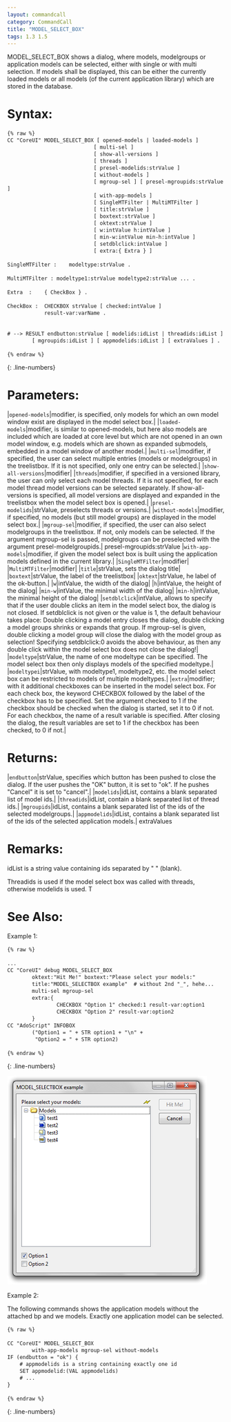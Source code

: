 ```yaml
---
layout: commandcall
category: CommandCall
title: "MODEL_SELECT_BOX"
tags: 1.3 1.5
---
```


MODEL_SELECT_BOX shows a dialog, where models, modelgroups or application models can be selected, either with single or with multi selection. If models shall be displayed, this can be either the currently loaded models or all models (of the current application library) which are stored in the database.

# Syntax:  

```adoscript
{% raw %}
CC "CoreUI" MODEL_SELECT_BOX [ opened-models | loaded-models ]
							[ multi-sel ]
							[ show-all-versions ]
							[ threads ]
							[ presel-modelids:strValue ]
							[ without-models ]
							[ mgroup-sel ] [ presel-mgroupids:strValue ]
							[ with-app-models ]
							[ SingleMTFilter | MultiMTFilter ]
							[ title:strValue ]
							[ boxtext:strValue ]
							[ oktext:strValue ]
							[ w:intValue h:intValue ]
							[ min-w:intValue min-h:intValue ]
							[ setdblclick:intValue ]
							[ extra:{ Extra } ] 

SingleMTFilter :	modeltype:strValue .

MultiMTFilter :	modeltype1:strValue modeltype2:strValue ... .

Extra  :	{ CheckBox } .

CheckBox :	CHECKBOX strValue [ checked:intValue ]
			result-var:varName .


# --> RESULT endbutton:strValue [ modelids:idList | threadids:idList ]
        [ mgroupids:idList ] [ appmodelids:idList ] [ extraValues ] .

{% endraw %}
```
{: .line-numbers}

# Parameters:  

|`opened-models`|modifier, is specified, only models for which an own model window exist are displayed in the model select box.|
|`loaded-models`|modifier, is similar to opened-models, but here also models are included which are loaded at core level but which are not opened in an own model window, e.g. models which are shown as expanded submodels, embedded in a model window of another model.|
|`multi-sel`|modifier, if specified, the user can select multiple entries (models or modelgroups) in the treelistbox. If it is not specified, only one entry can be selected.|
|`show-all-versions`|modifier|
|`threads`|modifier, if specified in a versioned library, the user can only select each model threads. If it is not specified, for each model thread model versions can be selected separately. If  show-all-versions is specified, all model versions are displayed and expanded in the treelistbox when the model select box is opened.|
|`presel-modelids`|strValue, preselects threads or versions.|
|`without-models`|modifier, if specified, no models (but still model groups) are displayed in the model select box.|
|`mgroup-sel`|modifier, if specified, the user can also select modelgroups in the treelistbox. If not, only models can be selected. If the argument mgroup-sel is passed, modelgroups  can be preselected with the argument presel-modelgroupids.|
presel-mgroupids:strValue
|`with-app-models`|modifier, if given the model select box is built using the application models defined in the current library.|
|`SingleMTFilter`|modifier|
|`MultiMTFilter`|modifier|
|`title`|strValue, sets the dialog title|
|`boxtext`|strValue, the label of the treelistbox|
|`oktext`|strValue, he label of the ok-button.|
|`w`|intValue, the width of the dialog|
|`h`|intValue, the height of the dialog|
|`min-w`|intValue, the minimal width of the dialog|
|`min-h`|intValue, the minimal height of the dialog|
|`setdblclick`|intValue, allows to specify that if the user double clicks an item in the model select box, the dialog is not closed. If setdblclick is not given or the value is 1, the default behaviour takes place: Double clicking a model entry closes the dialog, double clicking a model groups shrinks or expands that group. If mgroup-sel is given, double clicking a model group will close the dialog with the model group as selection! Specifying setdblclick:0 avoids the above behaviour, as then any double click within the model select box does not close the dialog!|
|`modeltype`|strValue, the name of one modeltype can be specified. The model select box then only displays models of the specified modeltype.|
|`modeltypei`|strValue, with modeltype1, modeltype2, etc. the model select box can be restricted to models of multiple modeltypes.|
|`extra`|modifier; with it additional checkboxes can be inserted in the model select box. For each check box, the keyword CHECKBOX followed by the label of the checkbox has to be specified. Set the argument checked to 1 if the checkbox should be checked when the dialog is started, set it to 0 if not. For each checkbox, the name of a result variable is specified. After closing the dialog, the result variables are set to 1 if the checkbox has been checked, to 0 if not.|

# Returns:  

|`endbutton`|strValue, specifies which button has been pushed to close the dialog. If the user pushes the "OK" button, it is set to "ok". If he pushes "Cancel" it is set to "cancel".|
|`modelids`|idList, contains a blank separated list of model ids.|
|`threadids`|idList, contain a blank separated list of thread ids.|
|`mgroupids`|idList, contains a blank separated list of the ids of the selected modelgroups.|
|`appmodelids`|idList, contains a blank separated list of the ids of the selected application models.|
extraValues

# Remarks:

idList is a string value containing ids separated by " " (blank).

Threadids is used if the model select box was called with threads, otherwise modelids is used. T

# See Also:  



Example 1:

```adoscript
{% raw %}

...
CC "CoreUI" debug MODEL_SELECT_BOX
        oktext:"Hit Me!" boxtext:"Please select your models:"
        title:"MODEL_SELECTBOX example"  # without 2nd "_", hehe...
        multi-sel mgroup-sel
        extra:{
                CHECKBOX "Option 1" checked:1 result-var:option1 
                CHECKBOX "Option 2" result-var:option2
        }
CC "AdoScript" INFOBOX
        ("Option1 = " + STR option1 + "\n" +
         "Option2 = " + STR option2)

{% endraw %}
```
{: .line-numbers}

![](/images/MODEL_SELECT_BOX.png)

Example 2:

The following commands shows the application models without the attached bp and we models. Exactly one application model can be selected.  
```adoscript
{% raw %}

CC "CoreUI" MODEL_SELECT_BOX
        with-app-models mgroup-sel without-models
IF (endbutton = "ok") {
    # appmodelids is a string containing exactly one id
    SET appmodelid:(VAL appmodelids)
    # ...
}

{% endraw %}
```
{: .line-numbers}
